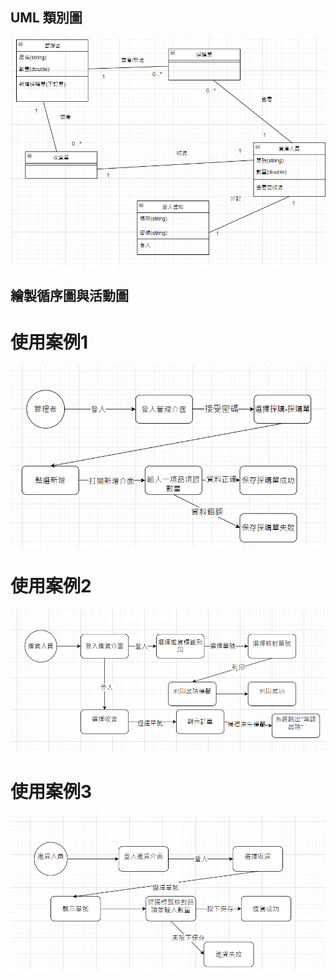 ## UML 類別圖
![UML](UML.png "UML")

## 繪製循序圖與活動圖

# 使用案例1
![A1](A1.png "A1")

# 使用案例2
![A2](A2.png "A2")

# 使用案例3
![A3](A3.png "A3")


